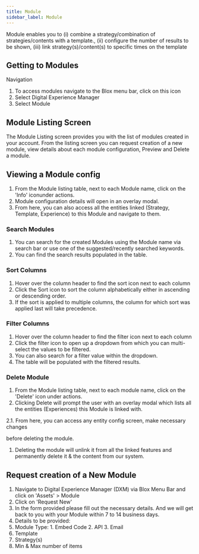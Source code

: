 ```yaml
---
title: Module
sidebar_label: Module
---
```


<head>

  <title></title>
  <meta
    name="description"
    content="When Making an Angular app a Progressive Web App, the two main requirements are a Service Worker and a Web Manifest. Read to learn more in Ionic's PWA tutorial."
  />
</head>


Module enables you to (i) combine a strategy/combination of strategies/contents with a template., (ii) configure the number of results to be shown, (iii) link strategy(s)/content(s) to specific times on the template


## Getting to Modules

Navigation

1. To access modules navigate to the Blox menu bar, click on this icon 
2. Select Digital Experience Manager
3. Select Module

## Module Listing Screen

The Module Listing screen provides you with the list of modules created in your account. From the listing screen you can request creation of a new module, view details about each module configuration, Preview and Delete a module.

## Viewing a Module config

1. From the Module listing table, next to each Module name, click on the 'Info' iconunder actions.
2. Module configuration details will open in an overlay modal.
3. From here, you can also access all the entities linked (Strategy, Template, Experience) to this Module and navigate to them.

### Search Modules

1. You can search for the created Modules using the Module name via search bar or use one of the suggested/recently searched keywords.
2. You can find the search results populated in the table.

### Sort Columns

1. Hover over the column header to find the sort icon next to each column
2. Click the Sort icon to sort the column alphabetically either in ascending or descending order.
3. If the sort is applied to multiple columns, the column for which sort was applied last will take precedence.

### Filter Columns

1. Hover over the column header to find the filter icon next to each column
2. Click the filter icon  to open up a dropdown from which you can multi-select the values to be filtered.
3. You can also search for a filter value within the dropdown.
4. The table will be populated with the filtered results.

### Delete Module

1. From the Module listing table, next to each module name, click on the 'Delete' icon under actions.
2. Clicking Delete will prompt the user with an overlay modal which lists all the entities (Experiences) this Module is linked with.

2.1. From here, you can access any entity config screen, make necessary changes

before deleting the module.

1. Deleting the module will unlink it from all the linked features and permanently delete it & the content from our system.


## Request creation of a New Module

1. Navigate to Digital Experience Manager (DXM) via Blox Menu Bar and click on 'Assets' \> Module
2. Click on 'Request New'
3. In the form provided please fill out the necessary details. And we will get back to you with your Module within 7 to 14 business days.
4. Details to be provided:
  1. Module Type:
    1. Embed Code
    2. API
    3. Email
  2. Template
  3. Strategy(s)
  4. Min & Max number of items

